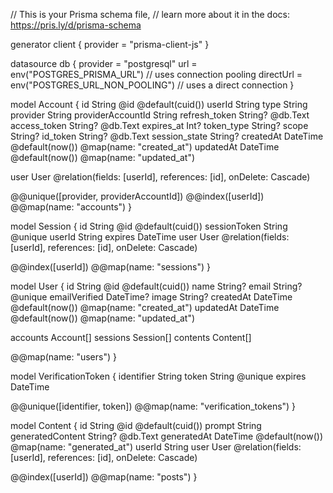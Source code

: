 // This is your Prisma schema file,
// learn more about it in the docs: https://pris.ly/d/prisma-schema

generator client {
  provider = "prisma-client-js"
}

datasource db {
  provider          = "postgresql"
  url               = env("POSTGRES_PRISMA_URL") // uses connection pooling
  directUrl         = env("POSTGRES_URL_NON_POOLING") // uses a direct connection
}

model Account {
  id                String   @id @default(cuid())
  userId            String
  type              String
  provider          String
  providerAccountId String
  refresh_token     String?  @db.Text
  access_token      String?  @db.Text
  expires_at        Int?
  token_type        String?
  scope             String?
  id_token          String?  @db.Text
  session_state     String?
  createdAt         DateTime @default(now()) @map(name: "created_at")
  updatedAt         DateTime @default(now()) @map(name: "updated_at")

  user User @relation(fields: [userId], references: [id], onDelete: Cascade)

  @@unique([provider, providerAccountId])
  @@index([userId])
  @@map(name: "accounts")
}

model Session {
  id           String   @id @default(cuid())
  sessionToken String   @unique
  userId       String
  expires      DateTime
  user         User     @relation(fields: [userId], references: [id], onDelete: Cascade)

  @@index([userId])
  @@map(name: "sessions")
}

model User {
  id            String    @id @default(cuid())
  name          String?
  email         String?   @unique
  emailVerified DateTime?
  image         String?
  createdAt     DateTime  @default(now()) @map(name: "created_at")
  updatedAt     DateTime  @default(now()) @map(name: "updated_at")

  accounts Account[]
  sessions Session[]
  contents Content[]

  @@map(name: "users")
}

model VerificationToken {
  identifier String
  token      String   @unique
  expires    DateTime

  @@unique([identifier, token])
  @@map(name: "verification_tokens")
}

model Content {
  id               String   @id @default(cuid())
  prompt           String
  generatedContent String?  @db.Text
  generatedAt      DateTime @default(now()) @map(name: "generated_at")
  userId           String
  user             User     @relation(fields: [userId], references: [id], onDelete: Cascade)

  @@index([userId])
  @@map(name: "posts")
}
